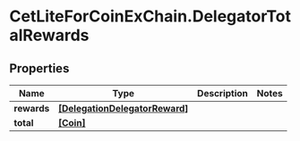 # CetLiteForCoinExChain.DelegatorTotalRewards

## Properties
Name | Type | Description | Notes
------------ | ------------- | ------------- | -------------
**rewards** | [**[DelegationDelegatorReward]**](DelegationDelegatorReward.md) |  | 
**total** | [**[Coin]**](Coin.md) |  | 
